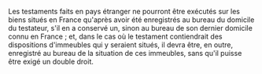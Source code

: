   
 Les testaments faits en pays étranger ne pourront être exécutés sur les biens situés en France qu'après avoir été enregistrés au bureau du domicile du testateur, s'il en a conservé un, sinon au bureau de son dernier domicile connu en France ; et, dans le cas où le testament contiendrait des dispositions d'immeubles qui y seraient situés, il devra être, en outre, enregistré au bureau de la situation de ces immeubles, sans qu'il puisse être exigé un double droit.  

  

